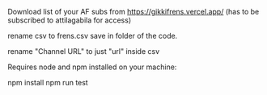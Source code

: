 Download list of your AF subs from https://gikkifrens.vercel.app/ (has to be subscribed to attilagabila for access)

rename csv to frens.csv save in folder of the code.

rename "Channel URL" to just "url" inside csv

Requires node and npm installed on your machine:

npm install
npm run test
